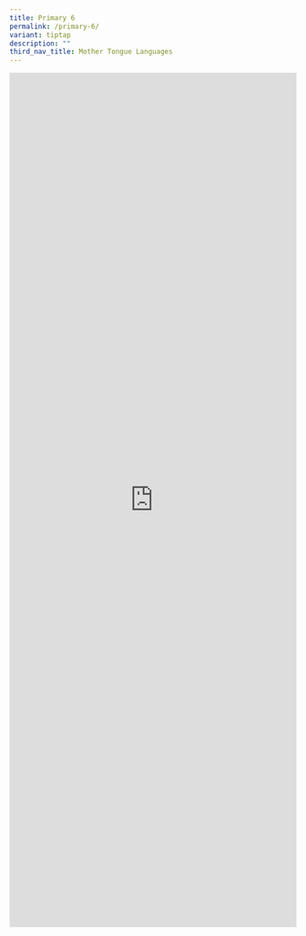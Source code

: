 ```yaml
---
title: Primary 6
permalink: /primary-6/
variant: tiptap
description: ""
third_nav_title: Mother Tongue Languages
---
```

<div class="iframe-wrapper">
<iframe height="1500" width="100%" allowfullscreen="true" frameborder="0" src="https://docs.google.com/document/d/e/2PACX-1vRWTmBCvJw9E1BJkKlKTEcNA1Ce9x9U6KKv2pOV9sg8uwAzTU71d-mJqpUBGuhToQ/pub?embedded=true"></iframe>
</div>
<p></p>